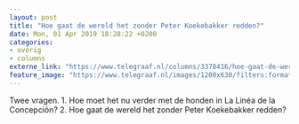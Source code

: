 ```yaml
---
layout: post
title: "Hoe gaat de wereld het zonder Peter Koekebakker redden?"
date: Mon, 01 Apr 2019 18:28:22 +0200
categories: 
- overig 
- columns 
externe_link: "https://www.telegraaf.nl/columns/3378416/hoe-gaat-de-wereld-het-zonder-peter-koekebakker-redden"
feature_image: "https://www.telegraaf.nl/images/1200x630/filters:format(jpeg):quality(80)/cdn-kiosk-api.telegraaf.nl/8b9240c6-549b-11e9-9fc0-0217670beecd.jpg"
---
```


<p class="intro">Twee vragen. 1. Hoe moet het nu verder met de honden in La Linéa de la Concepción? 2. Hoe gaat de wereld het zonder Peter Koekebakker redden?</p>
